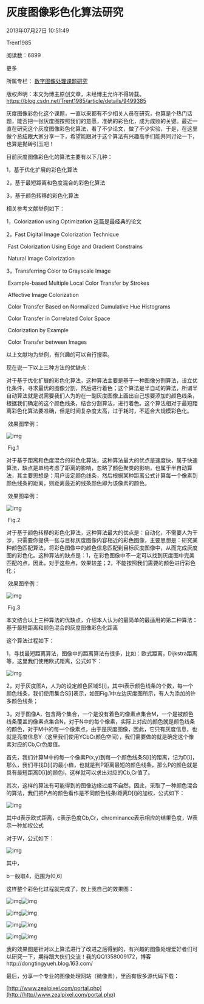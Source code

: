 # 灰度图像彩色化算法研究

2013年07月27日 10:51:49

 

Trent1985

 

阅读数：6899

更多

所属专栏： [数字图像处理课题研究](https://blog.csdn.net/column/details/imagesharp.html)



 版权声明：本文为博主原创文章，未经博主允许不得转载。	https://blog.csdn.net/Trent1985/article/details/9499385

  灰度图像彩色化这个课题，一直以来都有不少相关人员在研究，也算是个热门话题，能否把一张灰度图按照我们的意愿，准确的彩色化，成为成败的关键。最近一直在研究这个灰度图像彩色化算法，看了不少论文，做了不少实验，于是，在这里做个总结跟大家分享一下，希望能跟对于这个算法有兴趣高手们能共同讨论一下，也算是抛砖引玉吧！

目前灰度图像彩色化的算法主要有以下几种：

1，基于优化扩展的彩色化算法

2，基于最短距离和色度混合的彩色化算法

3，基于颜色转移的彩色化算法

相关参考文献举例如下：

1，Colorization using Optimization  这篇是最经典的论文

2，Fast Digital Image Colorization Technique

​       Fast Colorization Using Edge and Gradient Constrains

​       Natural Image Colorization

3，Transferring Color to Grayscale Image

​       Example-based Multiple Local Color Transfer by Strokes

​       Affective Image  Colorization

​       Color Transfer Based on Normalized Cumulative Hue Histograms

​       Color Transfer in Correlated Color Space

​       Colorization by Example

​       Color Transfer between Images

以上文献均为举例，有兴趣的可以自行搜索。

现在说一下以上三种方法的优缺点：

​    对于基于优化扩展的彩色化算法，这种算法主要是基于一种图像分割算法，设立优化条件，寻求最优的图像分割，然后进行着色；这个算法是半自动的算法，所谓半自动算法就是说需要我们人为的在一副灰度图像上画出自己想要添加的颜色线条，根据我们确定的这个颜色线条，结合分割算法，进行着色。这个算法相对于最短距离彩色化算法要准确，但是时间复杂度太高，过于耗时，不适合大规模彩色化。

​    效果图举例：

![img](https://img-blog.csdn.net/20130727094333156?watermark/2/text/aHR0cDovL2Jsb2cuY3Nkbi5uZXQvVHJlbnQxOTg1/font/5a6L5L2T/fontsize/400/fill/I0JBQkFCMA==/dissolve/70/gravity/Center)

​                                                                       Fig.1

​    对于基于距离和色度混合的彩色化算法，这种算法最大的优点是速度快，属于快速算法，缺点是单纯考虑了距离的影响，忽略了颜色聚类的影响，也属于半自动算法，其主要思想是：用户设定颜色线条，然后根据某种距离公式计算每一个像素到颜色线条的距离，则距离最近的线条颜色即为该像素的颜色。

​    效果图举例：

![img](https://img-blog.csdn.net/20130727094414765?watermark/2/text/aHR0cDovL2Jsb2cuY3Nkbi5uZXQvVHJlbnQxOTg1/font/5a6L5L2T/fontsize/400/fill/I0JBQkFCMA==/dissolve/70/gravity/Center)

​                                                Fig.2

​    对于基于颜色转移的彩色化算法，这种算法最大的优点是：自动化，不需要人为干涉，只需要你提供一张与目标灰度图像内容相近的彩色图像，主要思想是：研究某种颜色匹配算法，将彩色图像中的颜色信息匹配到目标灰度图像中，从而完成灰度图的彩色化。这种算法的缺点是：1，在彩色图像中不一定可以找到灰度图中完美匹配的点，因此，对于这些点，效果较差；2，不能按照我们需要的颜色进行彩色化；

​    效果图举例：

![img](https://img-blog.csdn.net/20130727094542421?watermark/2/text/aHR0cDovL2Jsb2cuY3Nkbi5uZXQvVHJlbnQxOTg1/font/5a6L5L2T/fontsize/400/fill/I0JBQkFCMA==/dissolve/70/gravity/Center)

​                                                                                                                         Fig.3

本文结合以上三种算法的优缺点，介绍本人认为的最简单的最适用的第二种算法：基于最短距离和颜色混合的灰度图像彩色化距离

这个算法过程如下：

1，寻找最短距离算法，图像中的距离算法有很多，比如：欧式距离，Dijkstra距离等，这里我们使用欧式距离，公式如下：

![img](https://img-blog.csdn.net/20130727095355796?watermark/2/text/aHR0cDovL2Jsb2cuY3Nkbi5uZXQvVHJlbnQxOTg1/font/5a6L5L2T/fontsize/400/fill/I0JBQkFCMA==/dissolve/70/gravity/Center)

2，对于灰度图A，人为的设定颜色区域S[i]，其中i表示颜色线条的个数，每一个颜色线条，我们使用集合S[i]表示，如图Fig.1中左边灰度图所示，有人为添加的许多颜色线条；

3，对于图像A，包含两个集合，一个是没有着色的像素点集合M，一个是被颜色线条覆盖的像素点集合N，对于N中的每个像素，实际上对应的颜色就是颜色线条的颜色，对于M中的每一个像素点，由于是灰度图像，因此，它只有灰度信息，也就是亮度信息Y（这里我们使用YCbCr颜色空间），我们需要做的就是确定这个像素对应的Cb,Cr色度值。

​    首先，我们计算M中的每一个像素P(x,y)到每一个颜色线条S[i]的距离，记为D[i]，那么，我们寻找D[i]的最小值，也就是到P距离最短的颜色线条，那么P的颜色就是具有最短距离D[i]的颜色i，这样就可以求出对应的Cb,Cr值了。

​    其次，这样的算法有可能得到的图像边缘过度不自然，因此，采取了一种颜色混合的算法，我们把P点的颜色看作是不同颜色线条i距离D[i]的加权，公式如下：

![img](https://img-blog.csdn.net/20130727100906750?watermark/2/text/aHR0cDovL2Jsb2cuY3Nkbi5uZXQvVHJlbnQxOTg1/font/5a6L5L2T/fontsize/400/fill/I0JBQkFCMA==/dissolve/70/gravity/Center)

其中d表示欧式距离，c表示色度Cb,Cr，chrominance表示相应的结果色度，W表示一种加权公式

对于W，公式如下：

![img](https://img-blog.csdn.net/20130727101116468?watermark/2/text/aHR0cDovL2Jsb2cuY3Nkbi5uZXQvVHJlbnQxOTg1/font/5a6L5L2T/fontsize/400/fill/I0JBQkFCMA==/dissolve/70/gravity/Center)

其中，

b一般取4，范围为(0,6]

这样整个彩色化过程就完成了，放上我自己的效果图：

![img](https://img-blog.csdn.net/20130727103359953?watermark/2/text/aHR0cDovL2Jsb2cuY3Nkbi5uZXQvVHJlbnQxOTg1/font/5a6L5L2T/fontsize/400/fill/I0JBQkFCMA==/dissolve/70/gravity/Center)![img](https://img-blog.csdn.net/20130727103439984?watermark/2/text/aHR0cDovL2Jsb2cuY3Nkbi5uZXQvVHJlbnQxOTg1/font/5a6L5L2T/fontsize/400/fill/I0JBQkFCMA==/dissolve/70/gravity/Center)

![img](https://img-blog.csdn.net/20130727103609296?watermark/2/text/aHR0cDovL2Jsb2cuY3Nkbi5uZXQvVHJlbnQxOTg1/font/5a6L5L2T/fontsize/400/fill/I0JBQkFCMA==/dissolve/70/gravity/Center)![img](https://img-blog.csdn.net/20130727104639953?watermark/2/text/aHR0cDovL2Jsb2cuY3Nkbi5uZXQvVHJlbnQxOTg1/font/5a6L5L2T/fontsize/400/fill/I0JBQkFCMA==/dissolve/70/gravity/Center)

![img](https://img-blog.csdn.net/20130727104721171?watermark/2/text/aHR0cDovL2Jsb2cuY3Nkbi5uZXQvVHJlbnQxOTg1/font/5a6L5L2T/fontsize/400/fill/I0JBQkFCMA==/dissolve/70/gravity/Center)![img](https://img-blog.csdn.net/20130727104753015?watermark/2/text/aHR0cDovL2Jsb2cuY3Nkbi5uZXQvVHJlbnQxOTg1/font/5a6L5L2T/fontsize/400/fill/I0JBQkFCMA==/dissolve/70/gravity/Center)

![img](https://img-blog.csdn.net/20130727104920781?watermark/2/text/aHR0cDovL2Jsb2cuY3Nkbi5uZXQvVHJlbnQxOTg1/font/5a6L5L2T/fontsize/400/fill/I0JBQkFCMA==/dissolve/70/gravity/Center)![img](https://img-blog.csdn.net/20130727105012140?watermark/2/text/aHR0cDovL2Jsb2cuY3Nkbi5uZXQvVHJlbnQxOTg1/font/5a6L5L2T/fontsize/400/fill/I0JBQkFCMA==/dissolve/70/gravity/Center)



我的效果图是针对以上算法进行了改进之后得到的，有兴趣的图像处理爱好者们可以研究一下，期待跟大侠们交流！我的QQ1358009172，博客http://dongtingyueh.blog.163.com/



﻿﻿最后，分享一个专业的图像处理网站（微像素），里面有很多源代码下载：

[http://www.zealpixel.com/portal.php](http://http//www.zealpixel.com/portal.php)